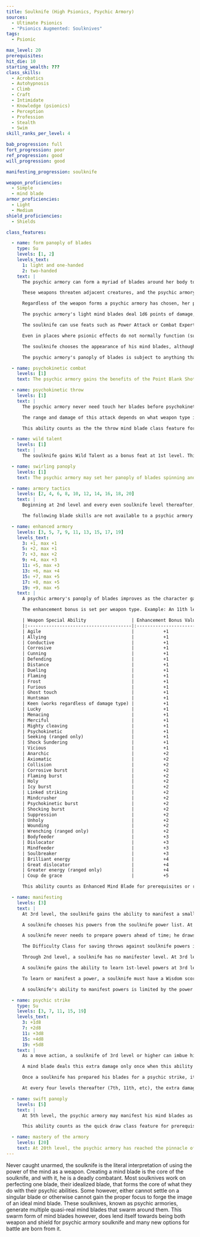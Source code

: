 ```yaml
---
title: Soulknife (High Psionics, Psychic Armory)
sources:
  - Ultimate Psionics
  - "Psionics Augmented: Soulknives"
tags:
  - Psionic

max_level: 20
prerequisites:
hit_die: 10
starting_wealth: ???
class_skills:
  - Acrobatics
  - Autohypnosis
  - Climb
  - Craft
  - Intimidate
  - Knowledge (psionics)
  - Perception
  - Profession
  - Stealth
  - Swim
skill_ranks_per_level: 4

bab_progression: full
fort_progression: poor
ref_progression: good
will_progression: good

manifesting_progression: soulknife

weapon_proficiencies:
  - Simple
  - mind blade
armor_proficiencies:
  - Light
  - Medium
shield_proficiencies:
  - Shields

class_features:

  - name: form panoply of blades
    type: Su
    levels: [1, 2]
    levels_text:
      1: light and one-handed
      2: two-handed
    text: |
      The psychic armory can form a myriad of blades around her body to encircle her loosely, orbiting over and around her in shiftless patterns. These weapons are of all manner of shapes, large and small, and they glimmer in and out existence as used or if ignored for too long. These weapons are the psychic armory's mind blades, and while cosmetically they can look however they are imagined, they all function the same based on their weapon type. The psychic armory forms a number of weapons equal to 1 + her Wisdom modifier (minimum of 1) of light and one-handed mind blades as a move action. At 2nd level, she adds 1 + her Wisdom modifier two-handed mind blades to her panoply of blades. These weapons are quasi-real and may not be used to attack directly in melee. Instead, the psychic armory directs them telekinetically, hurling them with the use of her psychokinetic throw ability. Once thrown or used to attack, the weapon dissipates after coming into contact with a creature or object. The panoply of blades replenishes at the start of the psychic armory's next turn. These mind blades form around the psychic armory and occupy her space.

      These weapons threaten adjacent creatures, and the psychic armory may make attacks of opportunity as a ranged attack against targets within 5 feet should an attack be provoked. Ranged attacks made within melee reach of an enemy when using her panoply of blades never provoke attacks of opportunity. The concentration required to manifest the panoply of blades means the psychic armory cannot use other weapons, natural attacks or off-hand attacks while using Psychokinetic Throw but she may use a shield to defend herself.

      Regardless of the weapon forms a psychic armory has chosen, her panoply of blades does not have a set damage type per weapon type. When shaping her panoply of blades and assigning abilities to it, the psychic armory chooses whether the weapon type (light, one-handed, or two-handed) will deal bludgeoning, piercing, or slashing damage. The psychic armory may change the damage type of an existing weapon group (light, one handed or two handed) in her panoply of blades, or may summon a new panoply of blades with different damage types, as a full-round action. Otherwise, the panoply of blades retains the last damage type configuration chosen every time it is summoned. If the psychic armory chooses to reshape the weapons within her panoply, it requires a full-round action to do so per weapon type she chooses to reshape. She may also re-assign the type of damage dealt as part of reshaping her panoply of blades if she so chooses. A psychic armory can reassign the special ability or abilities she has added to her panoply of blades from her [enhanced armory](#enhanced-armory) class feature. To do so, she must spend 8 hours in concentration. These cannot be the normal 8 hours used for rest, even if the psychic armory does not require sleep. After that period, the panoply of blades materializes with the new ability or abilities selected by the psychic armory.

      The psychic armory's light mind blades deal 1d6 points of damage, the one-handed mind blades deals 1d8 points of damage, and the two-handed mind blades deals 2d6 points of damage. All damages are based on a Medium-sized creature wielding Medium-sized weapons; adjust the weapon damage as appropriate for different sized weapons. In all forms, each mind blade has a critical range of 19-20/x2. A soulknife with powerful build or any similar ability forms appropriately-sized mind blades dealing the size-appropriate amount of damage. A mind blade is considered a magic weapon for the purpose of overcoming damage reduction and is considered a masterwork weapon.

      The soulknife can use feats such as Power Attack or Combat Expertise in conjunction with a mind blade just as if it were a normal weapon. He can also choose "mind blade" for feats requiring a specific weapon choice, such as Weapon Focus and Improved Critical. Powers or spells that upgrade weapons can be used on a mind blade. The soulknife can use feats such as Weapon Finesse that work on light weapons with his mind blade, but such feats only work on mind blades in a light weapon form.

      Even in places where psionic effects do not normally function (such as within a null psionics field), a soulknife can attempt to sustain his mind blades by making a DC 20 Will save. On a successful save, the soulknife maintains his mind blades for a number of rounds equal to his class level before he needs to check again, although the mind blades are treated for all purposes as non-magical, masterwork weapons while in a place where psionic effects do not normally function. On an unsuccessful attempt, the mind blades vanish. As a move action on his turn, the soulknife can attempt a new Will save to rematerialize his mind blades while he remains within the psionics-negating effect. He gains a bonus on Will saves made to maintain or form his mind blades equal to the total enhancement bonus of his mind blades.

      The soulknife chooses the appearance of his mind blades, although the shapes must reflect the selections the soulknife has chosen: a bludgeoning mind blade would be blunt, slashing would have an edge, etc.

      The psychic armory's panoply of blades is subject to anything that would affect a mind blade, except crystal hilts. When using the psychic strike class feature, the psychic armory may charge a number of weapons from her panoply of blades of her choice. The panoply of blades may take enhancements as if it were both a melee and a ranged weapon. This ability counts as the shape mind blade and form mind blade class features for prerequisites or requirements.

  - name: psychokinetic combat
    levels: [1]
    text: The psychic armory gains the benefits of the Point Blank Shot and Precise Shot feats when using her panoply of blades. This class feature counts as those feats for the purposes of requirements and prerequisites.

  - name: psychokinetic throw
    levels: [1]
    text: |
      The psychic armory never need touch her blades before psychokinetically hurling them at a target and may make iterative attacks as her base attack bonus allows. As the attack is directed mentally, the psychic armory makes the ranged attack using her Wisdom modifier instead of her Dexterity modifier to determine her ranged attack bonus with her panoply of blades. She adds her Wisdom modifier to damage in place of her Strength. Due to the purely mental nature of how these attacks are made, the psychic armory cannot use Psychokinetic Throw to make off-hand attacks (such as when fighting with two weapons). Feats that modify ranged attacks specifically (such as Deadly Aim and Rapid Shot) function normally for use with the psychic armory's panoply of blades.

      The range and damage of this attack depends on what weapon type is used (light weapons have a range increment of 20 feet and one-handed weapons have a range increment of 15 feet). At 2nd level, the psychic armor gains the Two-Handed Throw blade skill for use with this class feature, allowing the psychic armory to use psychokinetic throw ability with two-handed members of her panoply of blades with a range increment of 10 feet. A psychic armory's panoply of blades has a maximum range of five range increments.

      This ability counts as the the throw mind blade class feature for prerequisites or requirements.

  - name: wild talent
    levels: [1]
    text: |
      The soulknife gains Wild Talent as a bonus feat at 1st level. This provides his with the psionic power necessary to manifest his mind blades. A character who is already psionic instead gains the Psionic Talent feat.

  - name: swirling panoply
    levels: [1]
    text: The psychic armory may set her panoply of blades spinning and may expend her psionic focus to cause them to explode out around her or at a designated point within medium range (100 feet + 10 feet per psychic armory level) as a standard action. This effect creates a 20-foot-radius explosion of cutting blades that inflicts 1d6 points of slashing and piercing damage per psychic armory level, plus the enhancement bonus of the psychic armory's panoply of blades to all targets within the blast radius. A successful Reflex save (DC 10 + 1/2 the psychic armory's class level + the psychic armory's Wisdom modifier) will halve this damage. This attack is subject to damage reduction as normal. This uses all of her blades for the round and they return to her panoply the following round. If the psychic armory possesses an energy-based blade skill (such as Fire Blade), she may choose to have her swirling panoply deal half its damage as energy damage of the same type as the energy based blade skill of her choice.

  - name: armory tactics
    levels: [2, 4, 6, 8, 10, 12, 14, 16, 18, 20]
    text: |
      Beginning at 2nd level and every even soulknife level thereafter, a soulknife may choose one [blade skill](/blade-skills/) to add to his repertoire. Some blade skills have prerequisites that must be met before they can be chosen. All blade skills may only be chosen once and require the soulknife to be using his mind blade unless otherwise stated in the skill's description.

      The following blade skills are not available to a psychic armory: Alter Blade, Deceptive Blade, Discipline Blade Shapes, Emulate Melee Weapon, Emulate Ranged Weapon, Enhanced Range, Focused Offense, Interrupting Throw, Mindflayer, Telekinetic Blade, and Telekinetic Bolt. Fluid Form and Improved Fluid Form adjust the functions of the panoply of blades as it would with a normal mind blade. Shields formed from the psychic armory are in the panoply but operate normally, defending the player (these shields do not occupy the character's hands). If the Mind Daggers blade skill is selected, these are added to her panoply of blades and she summons 1 + her Wisdom modifier in floating daggers within her panoply.

  - name: enhanced armory
    levels: [3, 5, 7, 9, 11, 13, 15, 17, 19]
    levels_text:
      3: +1, max +1
      5: +2, max +1
      7: +3, max +2
      9: +4, max +3
      11: +5, max +3
      13: +6, max +4
      15: +7, max +5
      17: +8, max +5
      19: +9, max +5
    text: |
      A psychic armory's panoply of blades improves as the character gains higher levels. At 3rd level and every odd level thereafter, the mind blades gain a cumulative +1 enhancement bonus that he may spend on an actual enhancement bonus or on weapon special abilities. A soulknife's level determines his maximum enhancement bonus (see the table below). The soulknife may (and must, when his total enhancement is higher than his maximum bonus) apply any special ability from the table below instead of an enhancement bonus, as long as he meets the level requirements. A soulknife can choose any combination of weapon special abilities and/or enhancement bonus that does not exceed the total allowed by the soulknife's level, but he must assign at least a +1 enhancement bonus before assigning any special abilities.

      The enhancement bonus is set per weapon type. Example: An 11th level psychic armory with a +5 enhancement bonus could have her light weapons be +3 keen flaming mind blades, her one-handed weapons could be +2 keen impact mind blades, and her two-handed weapons could be +3 icy burst mind blades. The blade skills Fluid Form and Improved Fluid form may be used to change one or all of types of mind blades in the psychic armory.

      | Weapon Special Ability                 | Enhancement Bonus Value | Required Level |
      |:---------------------------------------|:-----------------------:|:--------------:|
      | Agile                                  |           +1            |       5        |
      | Allying                                |           +1            |       5        |
      | Conductive                             |           +1            |       5        |
      | Corrosive                              |           +1            |       5        |
      | Cunning                                |           +1            |       5        |
      | Defending                              |           +1            |       5        |
      | Distance                               |           +1            |       5        |
      | Dueling                                |           +1            |       5        |
      | Flaming                                |           +1            |       5        |
      | Frost                                  |           +1            |       5        |
      | Furious                                |           +1            |       5        |
      | Ghost touch                            |           +1            |       5        |
      | Huntsman                               |           +1            |       5        |
      | Keen (works regardless of damage type) |           +1            |       5        |
      | Lucky                                  |           +1            |       5        |
      | Menacing                               |           +1            |       5        |
      | Merciful                               |           +1            |       5        |
      | Mighty cleaving                        |           +1            |       5        |
      | Psychokinetic                          |           +1            |       5        |
      | Seeking (ranged only)                  |           +1            |       5        |
      | Shock Sundering                        |           +1            |       5        |
      | Vicious                                |           +1            |       5        |
      | Anarchic                               |           +2            |       7        |
      | Axiomatic                              |           +2            |       7        |
      | Collision                              |           +2            |       7        |
      | Corrosive burst                        |           +2            |       7        |
      | Flaming burst                          |           +2            |       7        |
      | Holy                                   |           +2            |       7        |
      | Icy burst                              |           +2            |       7        |
      | Linked striking                        |           +2            |       7        |
      | Mindcrusher                            |           +2            |       7        |
      | Psychokinetic burst                    |           +2            |       7        |
      | Shocking burst                         |           +2            |       7        |
      | Suppression                            |           +2            |       7        |
      | Unholy                                 |           +2            |       7        |
      | Wounding                               |           +2            |       7        |
      | Wrenching (ranged only)                |           +2            |       7        |
      | Bodyfeeder                             |           +3            |       9        |
      | Dislocator                             |           +3            |       9        |
      | Mindfeeder                             |           +3            |       9        |
      | Soulbreaker                            |           +3            |       9        |
      | Brilliant energy                       |           +4            |       12       |
      | Great dislocator                       |           +4            |       12       |
      | Greater energy (ranged only)           |           +4            |       12       |
      | Coup de grace                          |           +5            |       15       |

      This ability counts as Enhanced Mind Blade for prerequisites or requirements (see blade skills for restrictions).

  - name: manifesting
    levels: [3]
    text: |
      At 3rd level, the soulknife gains the ability to manifest a small number of psionic powers, which are drawn from the soulknife power list.

      A soulknife chooses his powers from the soulknife power list. At 3rd level, a soulknife knows one soulknife power of your choice. He learns new powers as indicated on Table: The Soulknife. Asoulknife can manifest any power that has a power point cost equal to or lower than his manifester level. The total number of powers a soulknife can manifest per day is limited only by his daily power points.

      A soulknife never needs to prepare powers ahead of time; he draws them from his mind when needed. When a soulknife recovers his daily power points after resting, he may choose to rotate one or more powers he knows for new ones. These powers must always be chosen from the soulknife power list, and the maximum number of powers the soulknife may know at any one time in this fashion is listed on Table: The Gifted Blade. If a soulknife learns a power through other means, such as the Expanded Knowledge feat, the Mental Power blade skill, or psychic chirurgery, this power is known in addition to his normal powers. He may never exchange it for another power from the soulknife list when he chooses his powers known, and it doesn't count against his limit of powers known at any one time.

      The Difficulty Class for saving throws against soulknife powers is 10 + the power's level + the soulknife's Wisdom modifier.

      Through 2nd level, a soulknife has no manifester level. At 3rd level and higher, a soulknife's manifester level is equal to his soulknife level --2.

      A soulknife gains the ability to learn 1st-level powers at 3rd level. Every four levels thereafter (7th, 11th, etc), a soulknife gains the ability to master more complex powers, up to 4th level powers at level 15.

      To learn or manifest a power, a soulknife must have a Wisdom score of at least 10 + the power's level.

      A soulknife's ability to manifest powers is limited by the power points he has available. His base daily allotment of power points is given on Table: Soulknife. In addition, he receives bonus power points per day if he has a high Wisdom score. His race may also provide bonus power points per day, as may certain feats and items. If a soulknife has power points from a different class, those points are pooled together and usable to manifest powers from either class.

  - name: psychic strike
    type: Su
    levels: [3, 7, 11, 15, 19]
    levels_text:
      3: +1d8
      7: +2d8
      11: +3d8
      15: +4d8
      19: +5d8
    text: |
      As a move action, a soulknife of 3rd level or higher can imbue his mind blades with until he chooses to use it, and the charge is not wasted if an attack misses. Mindless creatures are immune to this damage, although non-mindless creatures immune to mind-affecting effects are affected by this damage as normal. (Unlike the rogue's sneak attack, the psychic strike is not precision damage and can affect creatures otherwise immune to extra damage from critical hits or more than 30 feet away.)

      A mind blade deals this extra damage only once when this ability is called upon, but a soulknife can imbue his mind blades with psychic energy again by taking another move action. Additionally, he may recharge it as a swift action by expending his psionic focus.

      Once a soulknife has prepared his blades for a psychic strike, it holds the extra energy until it is used (whether the attack is successful or not). Even if the soulknife's mind blades dissipate, they are still imbued with psychic energy when the soulknife next materializes them.

      At every four levels thereafter (7th, 11th, etc), the extra damage from a soulknife's psychic strike increases by 1d8.

  - name: swift panoply
    levels: [5]
    text: |
      At 5th level, the psychic armory may manifest his mind blades as a swift action.

      This ability counts as the quick draw class feature for prerequisites or requirements.

  - name: mastery of the armory
    levels: [20]
    text: At 20th level, the psychic armory has reached the pinnacle of her art and her connection to her library of blades is so strong it cannot be severed. She no longer requires a Will save to maintain her panoply of blades in a null psionics field, although it still loses any enhancement bonus and special abilities.
---
```


Never caught unarmed, the soulknife is the literal interpretation of using the power of the mind as a weapon. Creating a mind blade is the core of the soulknife, and with it, he is a deadly combatant. Most soulknives work on perfecting one blade, their idealized blade, that forms the core of what they do with their psychic abilities. Some however, either cannot settle on a singular blade or otherwise cannot gain the proper focus to forge the image of an ideal mind blade. These soulknives, known as psychic armories, generate multiple quasi-real mind blades that swarm around them. This swarm form of mind blades however, does lend itself towards being both weapon and shield for psychic armory soulknife and many new options for battle are born from it.
